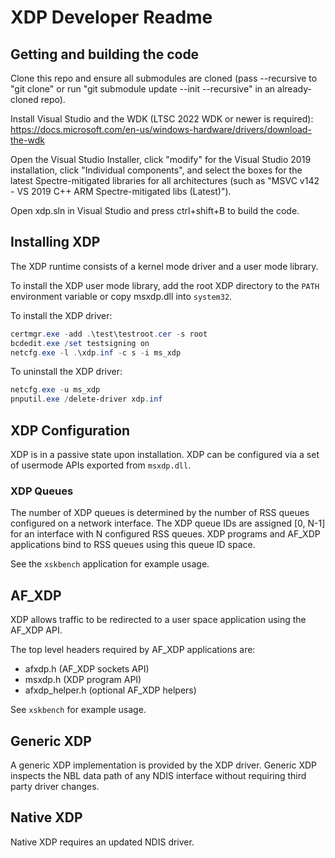 # XDP Developer Readme

## Getting and building the code

Clone this repo and ensure all submodules are cloned (pass --recursive to
"git clone" or run "git submodule update --init --recursive" in an
already-cloned repo).

Install Visual Studio and the WDK (LTSC 2022 WDK or newer is required):
https://docs.microsoft.com/en-us/windows-hardware/drivers/download-the-wdk

Open the Visual Studio Installer, click "modify" for the Visual Studio 2019
installation, click "Individual components", and select the boxes for the latest
Spectre-mitigated libraries for all architectures (such as
"MSVC v142 - VS 2019 C++ ARM Spectre-mitigated libs (Latest)").

Open xdp.sln in Visual Studio and press ctrl+shift+B to build the code.

## Installing XDP

The XDP runtime consists of a kernel mode driver and a user mode library.

To install the XDP user mode library, add the root XDP directory to the `PATH`
environment variable or copy msxdp.dll into `system32`.

To install the XDP driver:

```PowerShell
certmgr.exe -add .\test\testroot.cer -s root
bcdedit.exe /set testsigning on
netcfg.exe -l .\xdp.inf -c s -i ms_xdp
```

To uninstall the XDP driver:

```PowerShell
netcfg.exe -u ms_xdp
pnputil.exe /delete-driver xdp.inf
```

## XDP Configuration

XDP is in a passive state upon installation. XDP can be configured via a set of
usermode APIs exported from `msxdp.dll`.

### XDP Queues

The number of XDP queues is determined by the number of RSS queues configured on
a network interface. The XDP queue IDs are assigned [0, N-1] for an interface
with N configured RSS queues. XDP programs and AF_XDP applications bind to RSS
queues using this queue ID space.

See the `xskbench` application for example usage.

## AF_XDP

XDP allows traffic to be redirected to a user space application using the AF_XDP
API.

The top level headers required by AF_XDP applications are:

- afxdp.h (AF_XDP sockets API)
- msxdp.h (XDP program API)
- afxdp_helper.h (optional AF_XDP helpers)

See `xskbench` for example usage.

## Generic XDP

A generic XDP implementation is provided by the XDP driver. Generic XDP inspects
the NBL data path of any NDIS interface without requiring third party driver
changes.

## Native XDP

Native XDP requires an updated NDIS driver.
